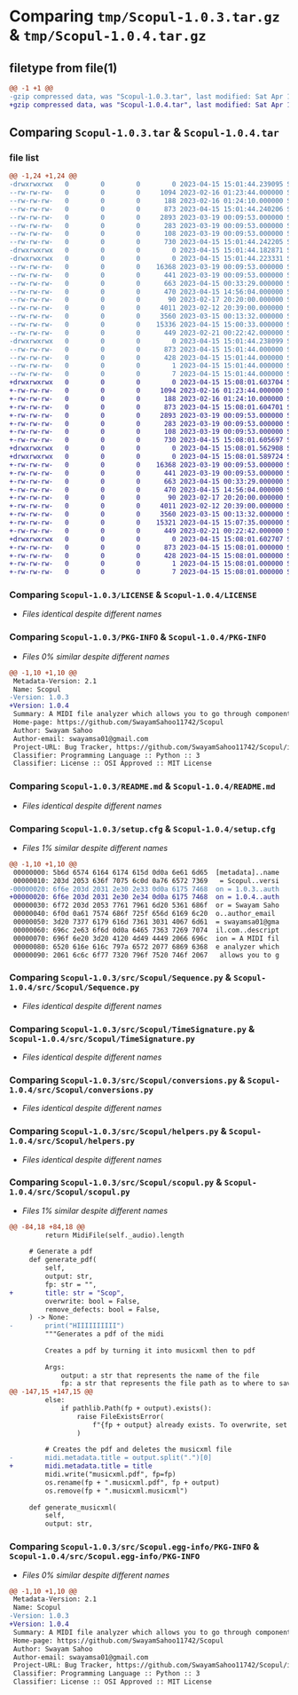 # Comparing `tmp/Scopul-1.0.3.tar.gz` & `tmp/Scopul-1.0.4.tar.gz`

## filetype from file(1)

```diff
@@ -1 +1 @@
-gzip compressed data, was "Scopul-1.0.3.tar", last modified: Sat Apr 15 15:01:44 2023, max compression
+gzip compressed data, was "Scopul-1.0.4.tar", last modified: Sat Apr 15 15:08:01 2023, max compression
```

## Comparing `Scopul-1.0.3.tar` & `Scopul-1.0.4.tar`

### file list

```diff
@@ -1,24 +1,24 @@
-drwxrwxrwx   0        0        0        0 2023-04-15 15:01:44.239095 Scopul-1.0.3/
--rw-rw-rw-   0        0        0     1094 2023-02-16 01:23:44.000000 Scopul-1.0.3/LICENSE
--rw-rw-rw-   0        0        0      188 2023-02-16 01:24:10.000000 Scopul-1.0.3/MANIFEST.in
--rw-rw-rw-   0        0        0      873 2023-04-15 15:01:44.240206 Scopul-1.0.3/PKG-INFO
--rw-rw-rw-   0        0        0     2893 2023-03-19 00:09:53.000000 Scopul-1.0.3/README.md
--rw-rw-rw-   0        0        0      283 2023-03-19 00:09:53.000000 Scopul-1.0.3/long_desc.md
--rw-rw-rw-   0        0        0      108 2023-03-19 00:09:53.000000 Scopul-1.0.3/pyproject.toml
--rw-rw-rw-   0        0        0      730 2023-04-15 15:01:44.242205 Scopul-1.0.3/setup.cfg
-drwxrwxrwx   0        0        0        0 2023-04-15 15:01:44.182871 Scopul-1.0.3/src/
-drwxrwxrwx   0        0        0        0 2023-04-15 15:01:44.223331 Scopul-1.0.3/src/Scopul/
--rw-rw-rw-   0        0        0    16368 2023-03-19 00:09:53.000000 Scopul-1.0.3/src/Scopul/Sequence.py
--rw-rw-rw-   0        0        0      441 2023-03-19 00:09:53.000000 Scopul-1.0.3/src/Scopul/Tempo.py
--rw-rw-rw-   0        0        0      663 2023-04-15 00:33:29.000000 Scopul-1.0.3/src/Scopul/TimeSignature.py
--rw-rw-rw-   0        0        0      470 2023-04-15 14:56:04.000000 Scopul-1.0.3/src/Scopul/__init__.py
--rw-rw-rw-   0        0        0       90 2023-02-17 20:20:00.000000 Scopul-1.0.3/src/Scopul/config_musescore.py
--rw-rw-rw-   0        0        0     4011 2023-02-12 20:39:00.000000 Scopul-1.0.3/src/Scopul/conversions.py
--rw-rw-rw-   0        0        0     3560 2023-03-15 00:13:32.000000 Scopul-1.0.3/src/Scopul/helpers.py
--rw-rw-rw-   0        0        0    15336 2023-04-15 15:00:33.000000 Scopul-1.0.3/src/Scopul/scopul.py
--rw-rw-rw-   0        0        0      449 2023-02-21 00:22:42.000000 Scopul-1.0.3/src/Scopul/scopul_exception.py
-drwxrwxrwx   0        0        0        0 2023-04-15 15:01:44.238099 Scopul-1.0.3/src/Scopul.egg-info/
--rw-rw-rw-   0        0        0      873 2023-04-15 15:01:44.000000 Scopul-1.0.3/src/Scopul.egg-info/PKG-INFO
--rw-rw-rw-   0        0        0      428 2023-04-15 15:01:44.000000 Scopul-1.0.3/src/Scopul.egg-info/SOURCES.txt
--rw-rw-rw-   0        0        0        1 2023-04-15 15:01:44.000000 Scopul-1.0.3/src/Scopul.egg-info/dependency_links.txt
--rw-rw-rw-   0        0        0        7 2023-04-15 15:01:44.000000 Scopul-1.0.3/src/Scopul.egg-info/top_level.txt
+drwxrwxrwx   0        0        0        0 2023-04-15 15:08:01.603704 Scopul-1.0.4/
+-rw-rw-rw-   0        0        0     1094 2023-02-16 01:23:44.000000 Scopul-1.0.4/LICENSE
+-rw-rw-rw-   0        0        0      188 2023-02-16 01:24:10.000000 Scopul-1.0.4/MANIFEST.in
+-rw-rw-rw-   0        0        0      873 2023-04-15 15:08:01.604701 Scopul-1.0.4/PKG-INFO
+-rw-rw-rw-   0        0        0     2893 2023-03-19 00:09:53.000000 Scopul-1.0.4/README.md
+-rw-rw-rw-   0        0        0      283 2023-03-19 00:09:53.000000 Scopul-1.0.4/long_desc.md
+-rw-rw-rw-   0        0        0      108 2023-03-19 00:09:53.000000 Scopul-1.0.4/pyproject.toml
+-rw-rw-rw-   0        0        0      730 2023-04-15 15:08:01.605697 Scopul-1.0.4/setup.cfg
+drwxrwxrwx   0        0        0        0 2023-04-15 15:08:01.562908 Scopul-1.0.4/src/
+drwxrwxrwx   0        0        0        0 2023-04-15 15:08:01.589724 Scopul-1.0.4/src/Scopul/
+-rw-rw-rw-   0        0        0    16368 2023-03-19 00:09:53.000000 Scopul-1.0.4/src/Scopul/Sequence.py
+-rw-rw-rw-   0        0        0      441 2023-03-19 00:09:53.000000 Scopul-1.0.4/src/Scopul/Tempo.py
+-rw-rw-rw-   0        0        0      663 2023-04-15 00:33:29.000000 Scopul-1.0.4/src/Scopul/TimeSignature.py
+-rw-rw-rw-   0        0        0      470 2023-04-15 14:56:04.000000 Scopul-1.0.4/src/Scopul/__init__.py
+-rw-rw-rw-   0        0        0       90 2023-02-17 20:20:00.000000 Scopul-1.0.4/src/Scopul/config_musescore.py
+-rw-rw-rw-   0        0        0     4011 2023-02-12 20:39:00.000000 Scopul-1.0.4/src/Scopul/conversions.py
+-rw-rw-rw-   0        0        0     3560 2023-03-15 00:13:32.000000 Scopul-1.0.4/src/Scopul/helpers.py
+-rw-rw-rw-   0        0        0    15321 2023-04-15 15:07:35.000000 Scopul-1.0.4/src/Scopul/scopul.py
+-rw-rw-rw-   0        0        0      449 2023-02-21 00:22:42.000000 Scopul-1.0.4/src/Scopul/scopul_exception.py
+drwxrwxrwx   0        0        0        0 2023-04-15 15:08:01.602707 Scopul-1.0.4/src/Scopul.egg-info/
+-rw-rw-rw-   0        0        0      873 2023-04-15 15:08:01.000000 Scopul-1.0.4/src/Scopul.egg-info/PKG-INFO
+-rw-rw-rw-   0        0        0      428 2023-04-15 15:08:01.000000 Scopul-1.0.4/src/Scopul.egg-info/SOURCES.txt
+-rw-rw-rw-   0        0        0        1 2023-04-15 15:08:01.000000 Scopul-1.0.4/src/Scopul.egg-info/dependency_links.txt
+-rw-rw-rw-   0        0        0        7 2023-04-15 15:08:01.000000 Scopul-1.0.4/src/Scopul.egg-info/top_level.txt
```

### Comparing `Scopul-1.0.3/LICENSE` & `Scopul-1.0.4/LICENSE`

 * *Files identical despite different names*

### Comparing `Scopul-1.0.3/PKG-INFO` & `Scopul-1.0.4/PKG-INFO`

 * *Files 0% similar despite different names*

```diff
@@ -1,10 +1,10 @@
 Metadata-Version: 2.1
 Name: Scopul
-Version: 1.0.3
+Version: 1.0.4
 Summary: A MIDI file analyzer which allows you to go through components of a MIDI file and extract data.
 Home-page: https://github.com/SwayamSahoo11742/Scopul
 Author: Swayam Sahoo
 Author-email: swayamsa01@gmail.com
 Project-URL: Bug Tracker, https://github.com/SwayamSahoo11742/Scopul/issues
 Classifier: Programming Language :: Python :: 3
 Classifier: License :: OSI Approved :: MIT License
```

### Comparing `Scopul-1.0.3/README.md` & `Scopul-1.0.4/README.md`

 * *Files identical despite different names*

### Comparing `Scopul-1.0.3/setup.cfg` & `Scopul-1.0.4/setup.cfg`

 * *Files 1% similar despite different names*

```diff
@@ -1,10 +1,10 @@
 00000000: 5b6d 6574 6164 6174 615d 0d0a 6e61 6d65  [metadata]..name
 00000010: 203d 2053 636f 7075 6c0d 0a76 6572 7369   = Scopul..versi
-00000020: 6f6e 203d 2031 2e30 2e33 0d0a 6175 7468  on = 1.0.3..auth
+00000020: 6f6e 203d 2031 2e30 2e34 0d0a 6175 7468  on = 1.0.4..auth
 00000030: 6f72 203d 2053 7761 7961 6d20 5361 686f  or = Swayam Saho
 00000040: 6f0d 0a61 7574 686f 725f 656d 6169 6c20  o..author_email 
 00000050: 3d20 7377 6179 616d 7361 3031 4067 6d61  = swayamsa01@gma
 00000060: 696c 2e63 6f6d 0d0a 6465 7363 7269 7074  il.com..descript
 00000070: 696f 6e20 3d20 4120 4d49 4449 2066 696c  ion = A MIDI fil
 00000080: 6520 616e 616c 797a 6572 2077 6869 6368  e analyzer which
 00000090: 2061 6c6c 6f77 7320 796f 7520 746f 2067   allows you to g
```

### Comparing `Scopul-1.0.3/src/Scopul/Sequence.py` & `Scopul-1.0.4/src/Scopul/Sequence.py`

 * *Files identical despite different names*

### Comparing `Scopul-1.0.3/src/Scopul/TimeSignature.py` & `Scopul-1.0.4/src/Scopul/TimeSignature.py`

 * *Files identical despite different names*

### Comparing `Scopul-1.0.3/src/Scopul/conversions.py` & `Scopul-1.0.4/src/Scopul/conversions.py`

 * *Files identical despite different names*

### Comparing `Scopul-1.0.3/src/Scopul/helpers.py` & `Scopul-1.0.4/src/Scopul/helpers.py`

 * *Files identical despite different names*

### Comparing `Scopul-1.0.3/src/Scopul/scopul.py` & `Scopul-1.0.4/src/Scopul/scopul.py`

 * *Files 1% similar despite different names*

```diff
@@ -84,18 +84,18 @@
         return MidiFile(self._audio).length
     
     # Generate a pdf
     def generate_pdf(
         self,
         output: str,
         fp: str = "",
+        title: str = "Scop",
         overwrite: bool = False,
         remove_defects: bool = False,
     ) -> None:
-        print("HIIIIIIIIII")
         """Generates a pdf of the midi
 
         Creates a pdf by turning it into musicxml then to pdf
 
         Args:
             output: a str that represents the name of the file
             fp: a str that represents the file path as to where to save the pdf. Default is '', which will save to the current working directory
@@ -147,15 +147,15 @@
         else:
             if pathlib.Path(fp + output).exists():
                 raise FileExistsError(
                     f"{fp + output} already exists. To overwrite, set overwrite=True"
                 )
 
         # Creates the pdf and deletes the musicxml file
-        midi.metadata.title = output.split(".")[0]
+        midi.metadata.title = title
         midi.write("musicxml.pdf", fp=fp)
         os.rename(fp + ".musicxml.pdf", fp + output)
         os.remove(fp + ".musicxml.musicxml")
 
     def generate_musicxml(
         self,
         output: str,
```

### Comparing `Scopul-1.0.3/src/Scopul.egg-info/PKG-INFO` & `Scopul-1.0.4/src/Scopul.egg-info/PKG-INFO`

 * *Files 0% similar despite different names*

```diff
@@ -1,10 +1,10 @@
 Metadata-Version: 2.1
 Name: Scopul
-Version: 1.0.3
+Version: 1.0.4
 Summary: A MIDI file analyzer which allows you to go through components of a MIDI file and extract data.
 Home-page: https://github.com/SwayamSahoo11742/Scopul
 Author: Swayam Sahoo
 Author-email: swayamsa01@gmail.com
 Project-URL: Bug Tracker, https://github.com/SwayamSahoo11742/Scopul/issues
 Classifier: Programming Language :: Python :: 3
 Classifier: License :: OSI Approved :: MIT License
```

